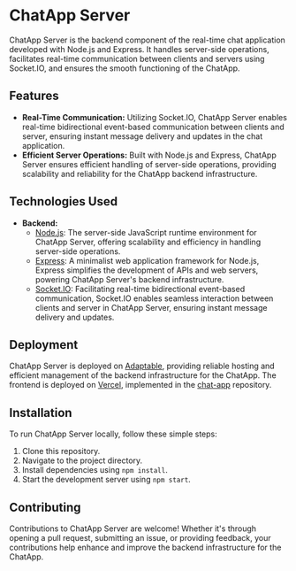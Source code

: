 # ChatApp Server

ChatApp Server is the backend component of the real-time chat application developed with Node.js and Express. It handles server-side operations, facilitates real-time communication between clients and servers using Socket.IO, and ensures the smooth functioning of the ChatApp.

## Features

- **Real-Time Communication:** Utilizing Socket.IO, ChatApp Server enables real-time bidirectional event-based communication between clients and server, ensuring instant message delivery and updates in the chat application.
- **Efficient Server Operations:** Built with Node.js and Express, ChatApp Server ensures efficient handling of server-side operations, providing scalability and reliability for the ChatApp backend infrastructure.

## Technologies Used

- **Backend:**
  - [Node.js](https://nodejs.org/): The server-side JavaScript runtime environment for ChatApp Server, offering scalability and efficiency in handling server-side operations.
  - [Express](https://expressjs.com/): A minimalist web application framework for Node.js, Express simplifies the development of APIs and web servers, powering ChatApp Server's backend infrastructure.
  - [Socket.IO](https://socket.io/): Facilitating real-time bidirectional event-based communication, Socket.IO enables seamless interaction between clients and server in ChatApp Server, ensuring instant message delivery and updates.

## Deployment

ChatApp Server is deployed on [Adaptable](https://chatapp-server.adaptable.app/), providing reliable hosting and efficient management of the backend infrastructure for the ChatApp. The frontend is deployed on [Vercel](https://chat-app-roan-rho.vercel.app/), implemented in the [chat-app](https://github.com/correa-rafael/chat-app) repository.

## Installation

To run ChatApp Server locally, follow these simple steps:

1. Clone this repository.
2. Navigate to the project directory.
3. Install dependencies using `npm install`.
4. Start the development server using `npm start`.

## Contributing

Contributions to ChatApp Server are welcome! Whether it's through opening a pull request, submitting an issue, or providing feedback, your contributions help enhance and improve the backend infrastructure for the ChatApp.
